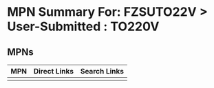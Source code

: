 



# MPN Summary For: FZSUTO22V > User-Submitted : TO220V

## MPNs
  

|MPN|Direct Links|Search Links|
| :--- | :--- | :--- |
||||
